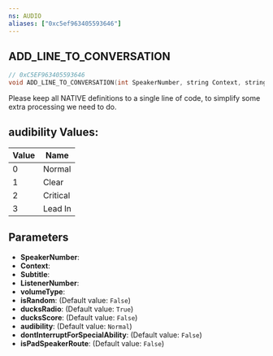 ```yaml
---
ns: AUDIO
aliases: ["0xc5ef963405593646"]
---
```

## ADD_LINE_TO_CONVERSATION

```c
// 0xC5EF963405593646
void ADD_LINE_TO_CONVERSATION(int SpeakerNumber, string Context, string Subtitle, int ListenerNumber, int volumeType, bool isRandom, bool ducksRadio, bool ducksScore, int audibility, bool dontInterruptForSpecialAbility, bool isPadSpeakerRoute);
```

Please keep all NATIVE definitions to a single line of code, to simplify some extra processing we need to do.

## audibility Values:
| Value | Name |
| --- | --- |
| 0 | Normal |
| 1 | Clear |
| 2 | Critical |
| 3 | Lead In |


## Parameters
* **SpeakerNumber**: 
* **Context**: 
* **Subtitle**: 
* **ListenerNumber**: 
* **volumeType**: 
* **isRandom**: (Default value: `False`)
* **ducksRadio**: (Default value: `True`)
* **ducksScore**: (Default value: `False`)
* **audibility**: (Default value: `Normal`)
* **dontInterruptForSpecialAbility**: (Default value: `False`)
* **isPadSpeakerRoute**: (Default value: `False`)
